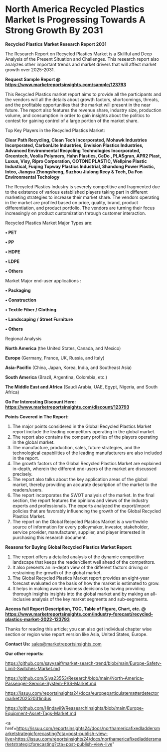 # North America Recycled Plastics Market Is Progressing Towards A Strong Growth By 2031

<strong>Recycled Plastics Market Research Report 2031</strong>

The Research Report on Recycled Plastics Market is a Skillful and Deep Analysis of the Present Situation and Challenges. This research report also analyzes other important trends and market drivers that will affect market growth over 2025-2031.

<strong>Request Sample Report @ <a href=https://www.marketreportsinsights.com/sample/123793>https://www.marketreportsinsights.com/sample/123793</a></strong>

This Recycled Plastics market report aims to provide all the participants and the vendors will all the details about growth factors, shortcomings, threats, and the profitable opportunities that the market will present in the near future. The report also features the revenue share, industry size, production volume, and consumption in order to gain insights about the politics to contest for gaining control of a large portion of the market share.

Top Key Players in the Recycled Plastics Market:

<strong>Clear Path Recycling, Clean Tech Incorporated, Mohawk Industries Incorporated, CarbonLite Industries, Envision Plastics Industries, Advanced Environmental Recycling Technologies Incorporated, Greentech, Veolia Polymers, Hahn Plastics, CeDo , PLASgran, APR2 Plast, Luxus, Visy, Ripro Corporation, OOTONE PLASTIC, Wellpine Plastic Industical, Fuqing Topway Plastics Industrial, Shandong Power Plastic, Intco, Jiangsu Zhongsheng, Suzhou Jiulong Recy & Tech, Da Fon Environmental Techology</strong>

The Recycled Plastics Industry is severely competitive and fragmented due to the existence of various established players taking part in different marketing strategies to increase their market share. The vendors operating in the market are profiled based on price, quality, brand, product differentiation, and product portfolio. The vendors are turning their focus increasingly on product customization through customer interaction.

Recycled Plastics Market Major Types are:

<strong>• PET

• PP

• HDPE

• LDPE

• Others</strong>

Market Major end-user applications :

<strong>• Packaging

• Construction

• Textile Fiber / Clothing

• Landscaping / Street Furniture

• Others</strong>

Regional Analysis

</u><strong><b>North America</b></strong> (the United States, Canada, and Mexico)

<strong><b>Europe </b></strong>(Germany, France, UK, Russia, and Italy)

<strong><b>Asia-Pacific</b></strong> (China, Japan, Korea, India, and Southeast Asia)

<strong><b>South America</b></strong> (Brazil, Argentina, Colombia, etc.)

<strong><b>The Middle East and Africa</b></strong> (Saudi Arabia, UAE, Egypt, Nigeria, and South Africa)

<strong>Go For Interesting Discount Here: <a href=https://www.marketreportsinsights.com/discount/123793>https://www.marketreportsinsights.com/discount/123793</a></strong>

<strong>Points Covered in The Report:</strong>
<ol>
  <li>The major points considered in the Global Recycled Plastics Market report include the leading competitors operating in the global market.</li>
  <li>The report also contains the company profiles of the players operating in the global market.</li>
  <li>The manufacture, production, sales, future strategies, and the technological capabilities of the leading manufacturers are also included in the report.</li>
  <li>The growth factors of the Global Recycled Plastics Market are explained in-depth, wherein the different end-users of the market are discussed precisely.</li>
  <li>The report also talks about the key application areas of the global market, thereby providing an accurate description of the market to the readers/users.</li>
  <li>The report incorporates the SWOT analysis of the market. In the final section, the report features the opinions and views of the industry experts and professionals. The experts analyzed the export/import policies that are favorably influencing the growth of the Global Recycled Plastics Market.</li>
  <li>The report on the Global Recycled Plastics Market is a worthwhile source of information for every policymaker, investor, stakeholder, service provider, manufacturer, supplier, and player interested in purchasing this research document.</li>
</ol>
<strong>Reasons for Buying Global Recycled Plastics Market Report:</strong>

<ol>
  <li>The report offers a detailed analysis of the dynamic competitive landscape that keeps the reader/client well ahead of the competitors.</li>
  <li>It also presents an in-depth view of the different factors driving or restraining the growth of the global market.</li>
  <li>The Global Recycled Plastics Market report provides an eight-year forecast evaluated on the basis of how the market is estimated to grow.</li>
  <li>It helps in making aware business decisions by having providing thorough insights insights into the global market and by making an all-inclusive analysis of the key market segments and sub-segments.</li>
</ol>
<strong>Access full Report Description, TOC, Table of Figure, Chart, etc. @ <a href=https://www.marketreportsinsights.com/industry-forecast/recycled-plastics-market-2022-123793>https://www.marketreportsinsights.com/industry-forecast/recycled-plastics-market-2022-123793</a></strong>


Thanks for reading this article; you can also get individual chapter wise section or region wise report version like Asia, United States, Europe.

<strong>Contact Us:</strong>
sales@marketreportsinsights.com

<strong>Our other reports:</strong>

<a href=https://github.com/sayysaif/market-search-trend/blob/main/Europe-Safety-Limit-Switches-Market.md>https://github.com/sayysaif/market-search-trend/blob/main/Europe-Safety-Limit-Switches-Market.md</a>

<a href=https://github.com/Siya23553/Research/blob/main/North-America-Passenger-Service-System-PSS-Market.md>https://github.com/Siya23553/Research/blob/main/North-America-Passenger-Service-System-PSS-Market.md</a>

<a href=https://issuu.com/reportsinsights24/docs/europeparticulatematterdetectormarket20252031indus>https://issuu.com/reportsinsights24/docs/europeparticulatematterdetectormarket20252031indus</a>

<a href=https://github.com/Hindavii9/ReasearchInsights/blob/main/Europe-Equipment-Asset-Tags-Market.md>https://github.com/Hindavii9/ReasearchInsights/blob/main/Europe-Equipment-Asset-Tags-Market.md</a>

<a href=https://issuu.com/reportsinsights24/docs/northamericafixedladdersmarketstrategicforecasting?cta=post-publish-view-live>https://issuu.com/reportsinsights24/docs/northamericafixedladdersmarketstrategicforecasting?cta=post-publish-view-live</a>"

